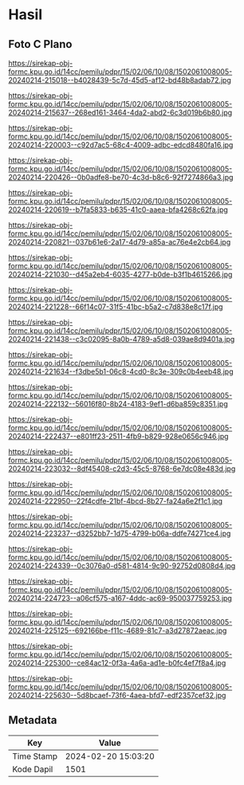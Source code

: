 # Hasil

## Foto C Plano

https://sirekap-obj-formc.kpu.go.id/14cc/pemilu/pdpr/15/02/06/10/08/1502061008005-20240214-215018--b4028439-5c7d-45d5-af12-bd48b8adab72.jpg

https://sirekap-obj-formc.kpu.go.id/14cc/pemilu/pdpr/15/02/06/10/08/1502061008005-20240214-215637--268ed161-3464-4da2-abd2-6c3d019b6b80.jpg

https://sirekap-obj-formc.kpu.go.id/14cc/pemilu/pdpr/15/02/06/10/08/1502061008005-20240214-220003--c92d7ac5-68c4-4009-adbc-edcd8480fa16.jpg

https://sirekap-obj-formc.kpu.go.id/14cc/pemilu/pdpr/15/02/06/10/08/1502061008005-20240214-220426--0b0adfe8-be70-4c3d-b8c6-92f7274866a3.jpg

https://sirekap-obj-formc.kpu.go.id/14cc/pemilu/pdpr/15/02/06/10/08/1502061008005-20240214-220619--b7fa5833-b635-41c0-aaea-bfa4268c62fa.jpg

https://sirekap-obj-formc.kpu.go.id/14cc/pemilu/pdpr/15/02/06/10/08/1502061008005-20240214-220821--037b61e6-2a17-4d79-a85a-ac76e4e2cb64.jpg

https://sirekap-obj-formc.kpu.go.id/14cc/pemilu/pdpr/15/02/06/10/08/1502061008005-20240214-221030--d45a2eb4-6035-4277-b0de-b3f1b4615266.jpg

https://sirekap-obj-formc.kpu.go.id/14cc/pemilu/pdpr/15/02/06/10/08/1502061008005-20240214-221228--66f14c07-31f5-41bc-b5a2-c7d838e8c17f.jpg

https://sirekap-obj-formc.kpu.go.id/14cc/pemilu/pdpr/15/02/06/10/08/1502061008005-20240214-221438--c3c02095-8a0b-4789-a5d8-039ae8d9401a.jpg

https://sirekap-obj-formc.kpu.go.id/14cc/pemilu/pdpr/15/02/06/10/08/1502061008005-20240214-221634--f3dbe5b1-06c8-4cd0-8c3e-309c0b4eeb48.jpg

https://sirekap-obj-formc.kpu.go.id/14cc/pemilu/pdpr/15/02/06/10/08/1502061008005-20240214-222132--56016f80-8b24-4183-9ef1-d6ba859c8351.jpg

https://sirekap-obj-formc.kpu.go.id/14cc/pemilu/pdpr/15/02/06/10/08/1502061008005-20240214-222437--e801ff23-2511-4fb9-b829-928e0656c946.jpg

https://sirekap-obj-formc.kpu.go.id/14cc/pemilu/pdpr/15/02/06/10/08/1502061008005-20240214-223032--8df45408-c2d3-45c5-8768-6e7dc08e483d.jpg

https://sirekap-obj-formc.kpu.go.id/14cc/pemilu/pdpr/15/02/06/10/08/1502061008005-20240214-222950--22f4cdfe-21bf-4bcd-8b27-fa24a6e2f1c1.jpg

https://sirekap-obj-formc.kpu.go.id/14cc/pemilu/pdpr/15/02/06/10/08/1502061008005-20240214-223237--d3252bb7-1d75-4799-b06a-ddfe74271ce4.jpg

https://sirekap-obj-formc.kpu.go.id/14cc/pemilu/pdpr/15/02/06/10/08/1502061008005-20240214-224339--0c3076a0-d581-4814-9c90-92752d0808d4.jpg

https://sirekap-obj-formc.kpu.go.id/14cc/pemilu/pdpr/15/02/06/10/08/1502061008005-20240214-224723--a06cf575-a167-4ddc-ac69-950037759253.jpg

https://sirekap-obj-formc.kpu.go.id/14cc/pemilu/pdpr/15/02/06/10/08/1502061008005-20240214-225125--692166be-f11c-4689-81c7-a3d27872aeac.jpg

https://sirekap-obj-formc.kpu.go.id/14cc/pemilu/pdpr/15/02/06/10/08/1502061008005-20240214-225300--ce84ac12-0f3a-4a6a-ad1e-b0fc4ef7f8a4.jpg

https://sirekap-obj-formc.kpu.go.id/14cc/pemilu/pdpr/15/02/06/10/08/1502061008005-20240214-225630--5d8bcaef-73f6-4aea-bfd7-edf2357cef32.jpg


## Metadata

| Key        | Value               |
| ---------- | ------------------- |
| Time Stamp | 2024-02-20 15:03:20 |
| Kode Dapil | 1501                |



